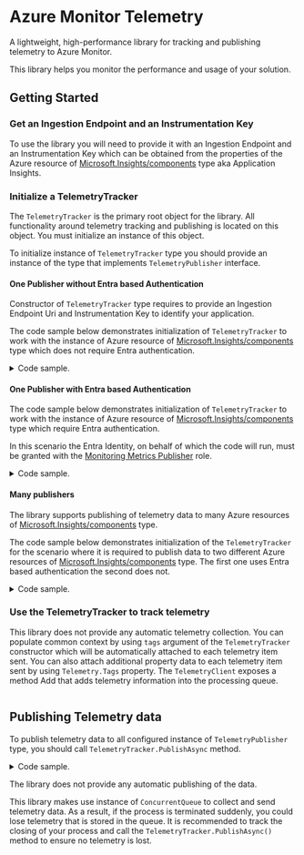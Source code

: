 # Azure Monitor Telemetry

A lightweight, high-performance library for tracking and publishing telemetry to Azure Monitor.

This library helps you monitor the performance and usage of your solution.

## Getting Started

### Get an Ingestion Endpoint and an Instrumentation Key

To use the library you will need to provide it with an Ingestion Endpoint and an Instrumentation Key which can be obtained from the properties of the Azure resource of [Microsoft.Insights/components][AzureInsightsComponentsResource] type aka Application Insights. 

### Initialize a TelemetryTracker

The `TelemetryTracker` is the primary root object for the library.
All functionality around telemetry tracking and publishing is located on this object.
You must initialize an instance of this object.

To initialize instance of `TelemetryTracker` type you should provide an instance of the type that implements `TelemetryPublisher` interface.

#### One Publisher without Entra based Authentication

Constructor of `TelemetryTracker` type requires to provide an Ingestion Endpoint Uri and Instrumentation Key to identify your application.

The code sample below demonstrates initialization of `TelemetryTracker` to work with the instance of Azure resource of [Microsoft.Insights/components][AzureInsightsComponentsResource] type which does not require Entra authentication.

<details>
  <summary>Code sample.</summary>

```C#
using Azure.Monitor.Telemetry;
using Azure.Monitor.Telemetry.Publish;

// create an HTTP Client for telemetry publisher
using var httpClient = new HttpClient();

// create telemetry publisher
var telemetryPublisher = new HttpTelemetryPublisher
(
	httpClient,
	new Uri("INSERT INGESTION ENDPOINT HERE"),
	new Guid("INSERT INSTRUMENTATION KEY HERE")
);

// create telemetry tracker
var telemetryTracker = new TelemetryTracker(telemetryPublishers: telemetryPublisher);
```
</details>

#### One Publisher with Entra based Authentication

The code sample below demonstrates initialization of `TelemetryTracker` to work with the instance of Azure resource of [Microsoft.Insights/components][AzureInsightsComponentsResource] type which require Entra authentication.

In this scenario the Entra Identity, on behalf of which the code will run, must be granted with the [Monitoring Metrics Publisher](https://learn.microsoft.com/azure/role-based-access-control/built-in-roles/monitor#monitoring-metrics-publisher) role.

<details>
  <summary>Code sample.</summary>

```C#
using Azure.Identity;
using Azure.Monitor.Telemetry;
using Azure.Monitor.Telemetry.Publish;

// create an HTTP Client for telemetry publisher
using var httpClient = new HttpClient();

// create authorization token source
var tokenCredential = new DefaultAzureCredential();

// create telemetry publisher
var telemetryPublisher = new HttpTelemetryPublisher
(
	telemetrySenderHttpClient,
	new Uri("INSERT INGESTION ENDPOINT HERE"),
	new Guid("INSERT INSTRUMENTATION KEY HERE"),
	async (cancellationToken) =>
	{
		var tokenRequestContext = new TokenRequestContext(HttpTelemetrySender.AuthorizationScopes);

		var token = await tokenCredential.GetTokenAsync(tokenRequestContext, cancellationToken);

		return new BearerToken(token.Token, token.ExpiresOn);
	}
);

// create telemetry tracker
var telemetryTracker = new TelemetryTracker(telemetryPublishers: telemetryPublisher);
```
</details>

#### Many publishers

The library supports publishing of telemetry data to many Azure resources of [Microsoft.Insights/components][AzureInsightsComponentsResource] type.

The code sample below demonstrates initialization of the `TelemetryTracker` for the scenario where it is required to publish data to two different Azure resources of [Microsoft.Insights/components][AzureInsightsComponentsResource] type.
The first one uses Entra based authentication the second does not.

<details>
  <summary>Code sample.</summary>

```C#
using Azure.Identity;
using Azure.Monitor.Telemetry;
using Azure.Monitor.Telemetry.Publish;

// create an HTTP Client for telemetry publisher
using var httpClient = new HttpClient();

// create authorization token source
var tokenCredential = new DefaultAzureCredential();

// create first telemetry publisher
var firstTelemetryPublisher = new HttpTelemetryPublisher
(
	telemetrySenderHttpClient,
	new Uri("INSERT HERE: INGESTION ENDPOINT FOR FIRST"),
	new Guid("INSERT HERE: INSTRUMENTATION FOR FIRST"),
	async (cancellationToken) =>
	{
		var tokenRequestContext = new TokenRequestContext(HttpTelemetrySender.AuthorizationScopes);

		var token = await tokenCredential.GetTokenAsync(tokenRequestContext, cancellationToken);

		return new BearerToken(token.Token, token.ExpiresOn);
	}
);

// create second telemetry publisher
var secondTelemetryPublisher = new HttpTelemetryPublisher
(
	httpClient,
	new Uri("INSERT INGESTION ENDPOINT HERE"),
	new Guid("INSERT INSTRUMENTATION KEY HERE")
);

// create telemetry tracker
var telemetryTracker = new TelemetryTracker(telemetryPublishers: firstTelemetryPublisher, secondTelemetryPublisher);
```
</details>

### Use the TelemetryTracker to track telemetry

This library does not provide any automatic telemetry collection.
You can populate common context by using `tags` argument of the `TelemetryTracker` constructor which will be automatically attached to each telemetry item sent. You can also attach additional property data to each telemetry item sent by using `Telemetry.Tags` property. The `TelemetryClient` exposes a method Add that adds telemetry information into the processing queue.

```C#


``` 

## Publishing Telemetry data

To publish telemetry data to all configured instance of `TelemetryPublisher` type, you should call `TelemetryTracker.PublishAsync` method.

<details>
  <summary>Code sample.</summary>

```C#

// create telemetry tracker
await telemetryTracker.PublishAsync(cancellationToken);

```
</details>

The library does not provide any automatic publishing of the data. 

This library makes use instance of `ConcurrentQueue` to collect and send telemetry data.
As a result, if the process is terminated suddenly, you could lose telemetry that is stored in the queue.
It is recommended to track the closing of your process and call the `TelemetryTracker.PublishAsync()` method to ensure no telemetry is lost.


[AzureInsightsComponentsResource]: https://learn.microsoft.com/azure/templates/microsoft.insights/components